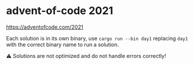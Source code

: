 # advent-of-code 2021

https://adventofcode.com/2021

Each solution is in its own binary, use `cargo run --bin day1` replacing `day1` with the correct binary name to run a solution. 

⚠️ Solutions are not optimized and do not handle errors correctly!
